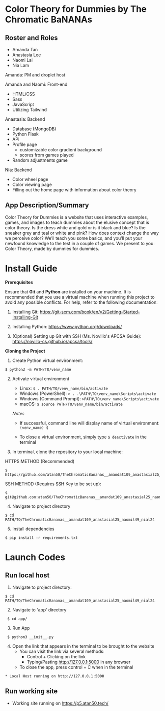 # Color Theory for Dummies by The Chromatic BaNANAs

## Roster and Roles
* Amanda Tan
* Anastasia Lee
* Naomi Lai
* Nia Lam

Amanda: PM and droplet host

Amanda and Naomi: Front-end
 * HTML/CSS
 * Sass
 * JavaScript
 * Utilizing Tailwind

Anastasia: Backend
 * Database (MongoDB)
 * Python Flask
 * API
 * Profile page
   * customizable color gradient background
   * scores from games played
 * Random adjustments game

Nia: Backend 
 * Color wheel page
 * Color viewing page
 * Filling out the home page with information about color theory


## App Description/Summary
Color Theory for Dummies is a website that uses interactive examples, games, and images to teach dummies about the elusive concept that is color theory. Is the dress white and gold or is it black and blue? Is the sneaker grey and teal or white and pink? How does context change the way we perceive color? We’ll teach you some basics, and you’ll put your newfound knowledge to the test in a couple of games. We present to you: Color Theory, made by dummies for dummies.

# Install Guide

**Prerequisites**

Ensure that **Git** and **Python** are installed on your machine. It is recommended that you use a virtual machine when running this project to avoid any possible conflicts. For help, refer to the following documentation:
   1. Installing Git: https://git-scm.com/book/en/v2/Getting-Started-Installing-Git 
   2. Installing Python: https://www.python.org/downloads/ 

   3. (Optional) Setting up Git with SSH (Ms. Novillo's APCSA Guide): https://novillo-cs.github.io/apcsa/tools/ 
         

**Cloning the Project**
1. Create Python virtual environment:

```
$ python3 -m PATH/TO/venv_name
```

2. Activate virtual environment 

   - Linux: `$ . PATH/TO/venv_name/bin/activate`
   - Windows (PowerShell): `> . .\PATH\TO\venv_name\Scripts\activate`
   - Windows (Command Prompt): `>PATH\TO\venv_name\Scripts\activate`
   - macOS: `$ source PATH/TO/venv_name/bin/activate`

   *Notes*

   - If successful, command line will display name of virtual environment: `(venv_name) $ `

   - To close a virtual environment, simply type `$ deactivate` in the terminal


3. In terminal, clone the repository to your local machine: 

HTTPS METHOD (Recommended)

```
$ https://github.com/atan50/TheChromaticBananas__amandat109_anastasial25_naomil49_nial24.git
```

SSH METHOD (Requires SSH Key to be set up):

```
$ git@github.com:atan50/TheChromaticBananas__amandat109_anastasial25_naomil49_nial24.git
```

4. Navigate to project directory

```
$ cd PATH/TO/TheChromaticBananas__amandat109_anastasial25_naomil49_nial24
```

5. Install dependencies

```
$ pip install -r requirements.txt
```
        
# Launch Codes

## Run local host

1. Navigate to project directory:

```
$ cd PATH/TO/TheChromaticBananas__amandat109_anastasial25_naomil49_nial24
```
 
2. Navigate to 'app' directory

```
 $ cd app/
```

3. Run App

```
 $ python3 __init__.py
```
4. Open the link that appears in the terminal to be brought to the website
    - You can visit the link via several methods:
        - Control + Clicking on the link
        - Typing/Pasting http://127.0.0.1:5000 in any browser
    - To close the app, press control + C when in the terminal

```    
* Local Host running on http://127.0.0.1:5000
```

## Run working site
* Working site running on https://p5.atan50.tech/

